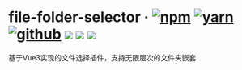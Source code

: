 # file-folder-selector · [![npm](https://img.shields.io/badge/npm-v0.0.1-F37E42)](https://www.npmjs.com/package/file-folder-selector) [![yarn](https://img.shields.io/badge/yarn-v0.0.1-2081C1)](https://yarnpkg.com/package/file-folder-selector) [![github](https://img.shields.io/badge/GitHub-depositary-9A9A9A)](https://github.com/likaia/file-folder-selector) [![](https://img.shields.io/github/issues/likaia/file-folder-selector)](https://github.com/likaia/file-folder-selector/issues) [![](	https://img.shields.io/github/forks/likaia/file-folder-selector)](``https://github.com/likaia/file-folder-selector/network/members) [![](	https://img.shields.io/github/stars/likaia/file-folder-selector)](https://github.com/likaia/file-folder-selector/stargazers)
基于Vue3实现的文件选择插件，支持无限层次的文件夹嵌套

